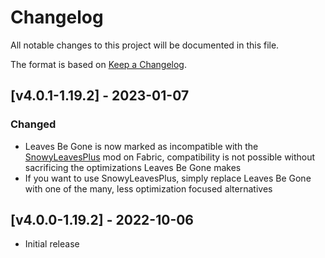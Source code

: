 # Changelog
All notable changes to this project will be documented in this file.

The format is based on [Keep a Changelog].

## [v4.0.1-1.19.2] - 2023-01-07
### Changed
- Leaves Be Gone is now marked as incompatible with the [SnowyLeavesPlus](https://www.curseforge.com/minecraft/mc-mods/snowyleavesplus) mod on Fabric, compatibility is not possible without sacrificing the optimizations Leaves Be Gone makes
- If you want to use SnowyLeavesPlus, simply replace Leaves Be Gone with one of the many, less optimization focused alternatives

## [v4.0.0-1.19.2] - 2022-10-06
- Initial release

[Keep a Changelog]: https://keepachangelog.com/en/1.0.0/
